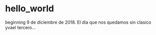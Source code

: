 # hello_world
beginning
9 de diciembre de 2018. El dia que nos quedamos sin clasico
yvael tercero...
